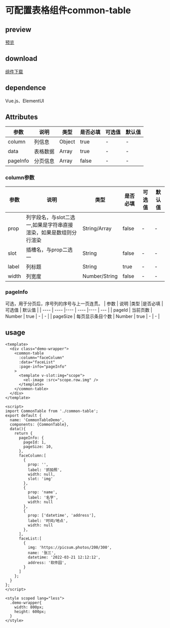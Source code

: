# 可配置表格组件common-table
## preview
[预览](./index.html#/components/common-table)
## download
[组件下载](./components/common-table.zip)
## dependence
Vue.js、ElementUI

## Attributes
| 参数 |	说明 |类型 |是否必填	| 可选值 | 默认值 |
| ---- | ---- |---- | ----   |----  |  --- |
| column | 列信息 | Object | true | -  |  - |
| data | 表格数据 | Array | true | -  |  - |
| pageInfo | 分页信息 | Array | false | -  |  - |
### column参数
| 参数 |	说明 |类型 |是否必填	| 可选值 | 默认值 |
| ---- | ---- |---- | ----   |----  |  --- |
| prop | 列字段名，与slot二选一,如果是字符串直接渲染，如果是数组则分行渲染 | String/Array | false | -  |  - |
| slot | 插槽名，与prop二选一 | String | false | -  |  - |
| label | 列标题 | String | true | -  |  - |
| width | 列宽度 | Number/String | false | -  |  - |
### pageInfo
可选，用于分页后，序号列的序号与上一页连贯。
| 参数 |	说明 |类型 |是否必填	| 可选值 | 默认值 |
| ---- | ---- |---- | ----   |----  |  --- |
| pageId | 当前页数 | Number | true | -  |  - |
| pageSize | 每页显示条目个数 | Number | true | -  |  - |
## usage
```
<template>
  <div class="demo-wrapper">
    <common-table
      :column="faceColumn"
      :data="faceList"
      :page-info="pageInfo"
    >
      <template v-slot:img="scope">
        <el-image :src="scope.row.img" />
      </template>
    </common-table>
  </div>
</template>

<script>
import CommonTable from './common-table';
export default {
  name: 'CommonTableDemo',
  components: {CommonTable},
  data(){
    return {
      pageInfo: {
        pageId: 1,
        pageSize: 10,
      },
      faceColumn:[
        {
          prop: '',
          label: '抓拍照',
          width: null,
          slot: 'img'
        },
        {
          prop: 'name',
          label: '名字',
          width: null
        },
        {
          prop: ['datetime', 'address'],
          label: '时间/地点',
          width: null
        },
      ],
      faceList:[
        {
          img: 'https://picsum.photos/200/300',
          name: '张三',
          datetime: '2022-03-21 12:12:12',
          address: '软件园',
        }
      ]
    };
  }
};
</script>

<style scoped lang="less">
  .demo-wrapper{
    width: 800px;
    height: 600px;
  }
</style>

```
